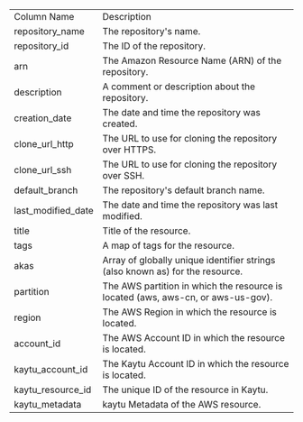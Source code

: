 <table>
	<tr><td>Column Name</td><td>Description</td></tr>
	<tr><td>repository_name</td><td>The repository's name.</td></tr>
	<tr><td>repository_id</td><td>The ID of the repository.</td></tr>
	<tr><td>arn</td><td>The Amazon Resource Name (ARN) of the repository.</td></tr>
	<tr><td>description</td><td>A comment or description about the repository.</td></tr>
	<tr><td>creation_date</td><td>The date and time the repository was created.</td></tr>
	<tr><td>clone_url_http</td><td>The URL to use for cloning the repository over HTTPS.</td></tr>
	<tr><td>clone_url_ssh</td><td>The URL to use for cloning the repository over SSH.</td></tr>
	<tr><td>default_branch</td><td>The repository's default branch name.</td></tr>
	<tr><td>last_modified_date</td><td>The date and time the repository was last modified.</td></tr>
	<tr><td>title</td><td>Title of the resource.</td></tr>
	<tr><td>tags</td><td>A map of tags for the resource.</td></tr>
	<tr><td>akas</td><td>Array of globally unique identifier strings (also known as) for the resource.</td></tr>
	<tr><td>partition</td><td>The AWS partition in which the resource is located (aws, aws-cn, or aws-us-gov).</td></tr>
	<tr><td>region</td><td>The AWS Region in which the resource is located.</td></tr>
	<tr><td>account_id</td><td>The AWS Account ID in which the resource is located.</td></tr>
	<tr><td>kaytu_account_id</td><td>The Kaytu Account ID in which the resource is located.</td></tr>
	<tr><td>kaytu_resource_id</td><td>The unique ID of the resource in Kaytu.</td></tr>
	<tr><td>kaytu_metadata</td><td>kaytu Metadata of the AWS resource.</td></tr>
</table>